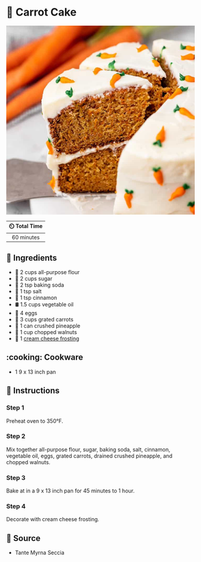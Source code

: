 # :cake: Carrot Cake

![Carrot Cake](../assets/images/carrot-cake.jpg)

| :timer_clock: Total Time |
|:-----------------------: |
| 60 minutes |

## :salt: Ingredients

- :ear_of_rice: 2 cups all-purpose flour
- :candy: 2 cups sugar
- :cup_with_straw: 2 tsp baking soda
- :salt: 1 tsp salt
- :custard: 1 tsp cinnamon
- :oil_drum: 1.5 cups vegetable oil
- :egg: 4 eggs
- :carrot: 3 cups grated carrots
- :pineapple: 1 can crushed pineapple
- :chestnut: 1 cup chopped walnuts
- :cake: 1 [cream cheese frosting][1]

## :cooking: Cookware

- 1 9 x 13 inch pan

## :pencil: Instructions

### Step 1

Preheat oven to 350°F.

### Step 2

Mix together all-purpose flour, sugar, baking soda, salt, cinnamon, vegetable oil, eggs, grated carrots, drained crushed
pineapple, and chopped walnuts.

### Step 3

Bake at in a 9 x 13 inch pan for 45 minutes to 1 hour.

### Step 4

Decorate with cream cheese frosting.

## :link: Source

- Tante Myrna Seccia

[1]: <../ingredients/frosting/cream-cheese-frosting.md>
